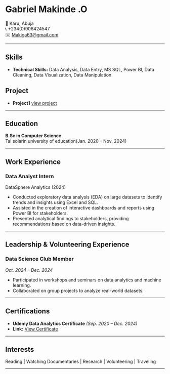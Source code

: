 # Gabriel Makinde .O

📍 Karu, Abuja  
📞 +234(0)906424547  
✉️ [Makiga63@gmail.com](mailto:Makiga63@gmail.com)  

---

## Skills  
- **Technical Skills:** Data Analysis, Data Entry, MS SQL, Power BI, Data Cleaning, Data Visualization, Data Manipulation


## Project
- **Project1** [view project](https://github.com/Glabtan/Billionaires-Statistics-Analysis-project)

---

## Education  
**B.Sc in Computer Science**  
Tai solarin university of education(Jan. 2020 – Nov. 2024)

---

## Work Experience  

### Data Analyst Intern  
DataSphere Analytics (2024)  
- Conducted exploratory data analysis (EDA) on large datasets to identify trends and insights using Excel and SQL.  
- Assisted in the creation of interactive dashboards and reports using Power BI for stakeholders.  
- Presented analytical findings to stakeholders, providing recommendations based on data-driven insights.  

---

## Leadership & Volunteering Experience  

### Data Science Club Member  
*Oct. 2024 – Dec. 2024*  
- Participated in workshops and seminars on data analytics and machine learning.  
- Collaborated on group projects to analyze real-world datasets.  

---

## Certifications  
- **Udemy Data Analytics Certificate** *(Sep. 2020 – Dec. 2024)*
- **Link:** [View Certificate](https://www.udemy.com/certificate/UC-ea4e35ef-aac7-4d62-9812-c5242ed16ca9) 

---


## Interests  
Reading | Watching Documentaries | Research | Volunteering | Traveling  

---

